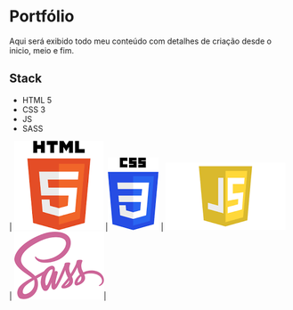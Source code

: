 # Portfólio
Aqui será exibido todo meu conteúdo com detalhes de criação desde o  inicio, meio e fim.

## Stack
- HTML 5
- CSS 3
- JS 
- SASS

| ![html5](docs/assets/html5.png)  |![css3](docs/assets/css3.png)  | ![javascript](docs/assets/javascript.png) |
  ![sass](docs/assets/sass.png)|


